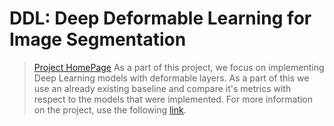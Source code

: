 # DDL: Deep Deformable Learning for Image Segmentation

> [Project HomePage](https://nisch100.github.io/DeepDeformableLearning/) 
As a part of this project, we focus on implementing Deep Learning models with  deformable layers. As a part of this we use an already existing
baseline and compare it's metrics with respect to the models that were implemented. For more information on the project, use the following [link](https://nisch100.github.io/DeepDeformableLearning/).




